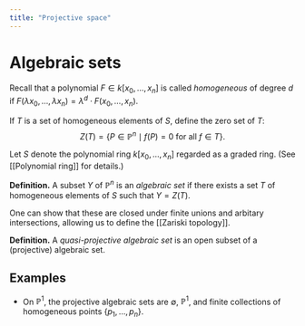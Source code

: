 ```yaml
---
title: "Projective space"
---
```


# Algebraic sets
Recall that a polynomial $F\in k[x_0,\dots,x_n]$ is called _homogeneous_ of degree $d$ if $F(\lambda x_0,\dots,\lambda x_n)=\lambda^d\cdot F(x_0,\dots,x_n)$. 

If $T$ is a set of homogeneous elements of $S$, define the zero set of $T$: $$Z(T)=\{P\in\mathbb{P}^n\mid f(P)=0\text{ for all }f\in T\}.$$

Let $S$ denote the polynomial ring $k[x_0,\dots,x_n]$ regarded as a graded ring. (See [[Polynomial ring]] for details.)

**Definition.** A subset $Y$ of $\mathbb{P}^n$ is an _algebraic set_ if there exists a set $T$ of homogeneous elements of $S$ such that $Y=Z(T)$. 

One can show that these are closed under finite unions and arbitary intersections, allowing us to define the [[Zariski topology]].

**Definition.** A *quasi-projective algebraic set* is an open subset of a (projective) algebraic set.

## Examples
- On $\mathbb{P}^1$, the projective algebraic sets are $\emptyset$, $\mathbb{P}^1$, and finite collections of homogeneous points $\{p_1,\dots,p_n\}$.
